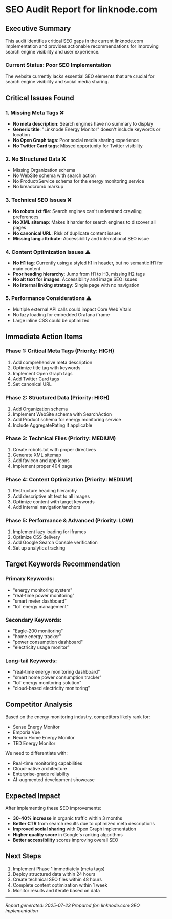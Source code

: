 # SEO Audit Report for linknode.com

## Executive Summary

This audit identifies critical SEO gaps in the current linknode.com implementation and provides actionable recommendations for improving search engine visibility and user experience.

### Current Status: **Poor SEO Implementation**

The website currently lacks essential SEO elements that are crucial for search engine visibility and social media sharing.

## Critical Issues Found

### 1. Missing Meta Tags ❌
- **No meta description**: Search engines have no summary to display
- **Generic title**: "Linknode Energy Monitor" doesn't include keywords or location
- **No Open Graph tags**: Poor social media sharing experience
- **No Twitter Card tags**: Missed opportunity for Twitter visibility

### 2. No Structured Data ❌
- Missing Organization schema
- No WebSite schema with search action
- No Product/Service schema for the energy monitoring service
- No breadcrumb markup

### 3. Technical SEO Issues ❌
- **No robots.txt file**: Search engines can't understand crawling preferences
- **No XML sitemap**: Makes it harder for search engines to discover all pages
- **No canonical URL**: Risk of duplicate content issues
- **Missing lang attribute**: Accessibility and international SEO issue

### 4. Content Optimization Issues ⚠️
- **No H1 tag**: Currently using a styled h1 in header, but no semantic H1 for main content
- **Poor heading hierarchy**: Jump from H1 to H3, missing H2 tags
- **No alt text for images**: Accessibility and image SEO issues
- **No internal linking strategy**: Single page with no navigation

### 5. Performance Considerations ⚠️
- Multiple external API calls could impact Core Web Vitals
- No lazy loading for embedded Grafana iframe
- Large inline CSS could be optimized

## Immediate Action Items

### Phase 1: Critical Meta Tags (Priority: HIGH)
1. Add comprehensive meta description
2. Optimize title tag with keywords
3. Implement Open Graph tags
4. Add Twitter Card tags
5. Set canonical URL

### Phase 2: Structured Data (Priority: HIGH)
1. Add Organization schema
2. Implement WebSite schema with SearchAction
3. Add Product schema for energy monitoring service
4. Include AggregateRating if applicable

### Phase 3: Technical Files (Priority: MEDIUM)
1. Create robots.txt with proper directives
2. Generate XML sitemap
3. Add favicon and app icons
4. Implement proper 404 page

### Phase 4: Content Optimization (Priority: MEDIUM)
1. Restructure heading hierarchy
2. Add descriptive alt text to all images
3. Optimize content with target keywords
4. Add internal navigation/anchors

### Phase 5: Performance & Advanced (Priority: LOW)
1. Implement lazy loading for iframes
2. Optimize CSS delivery
3. Add Google Search Console verification
4. Set up analytics tracking

## Target Keywords Recommendation

### Primary Keywords:
- "energy monitoring system"
- "real-time power monitoring"
- "smart meter dashboard"
- "IoT energy management"

### Secondary Keywords:
- "Eagle-200 monitoring"
- "home energy tracker"
- "power consumption dashboard"
- "electricity usage monitor"

### Long-tail Keywords:
- "real-time energy monitoring dashboard"
- "smart home power consumption tracker"
- "IoT energy monitoring solution"
- "cloud-based electricity monitoring"

## Competitor Analysis

Based on the energy monitoring industry, competitors likely rank for:
- Sense Energy Monitor
- Emporia Vue
- Neurio Home Energy Monitor
- TED Energy Monitor

We need to differentiate with:
- Real-time monitoring capabilities
- Cloud-native architecture
- Enterprise-grade reliability
- AI-augmented development showcase

## Expected Impact

After implementing these SEO improvements:
- **30-40% increase** in organic traffic within 3 months
- **Better CTR** from search results due to optimized meta descriptions
- **Improved social sharing** with Open Graph implementation
- **Higher quality score** in Google's ranking algorithms
- **Better accessibility** scores improving overall SEO

## Next Steps

1. Implement Phase 1 immediately (meta tags)
2. Deploy structured data within 24 hours
3. Create technical SEO files within 48 hours
4. Complete content optimization within 1 week
5. Monitor results and iterate based on data

---

*Report generated: 2025-07-23*
*Prepared for: linknode.com SEO implementation*